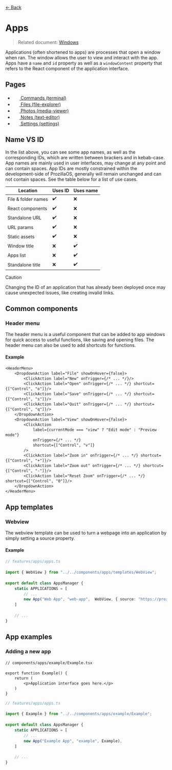 [← Back](../README.md)

# Apps

> Related document: [Windows](../windows/README.md)

Applications (often shortened to apps) are processes that open a window when ran. The window allows the user to view and interact with the app. Apps have a `name` and `id` property as well as a `windowContent` property that refers to the React component of the application interface.

## Pages

- [<img src="../../../public/assets/apps/icons/terminal.svg" width=20 height=20 style="vertical-align: text-bottom; background: none;"/> Commands (terminal)](terminal/README.md)
- [<img src="../../../public/assets/apps/icons/file-explorer.svg" width=20 height=20 style="vertical-align: text-bottom; background: none;"/> Files (file-explorer)](file-explorer/README.md)
- [<img src="../../../public/assets/apps/icons/media-viewer.svg" width=20 height=20 style="vertical-align: text-bottom; background: none;"/> Photos (media-viewer)](media-viewer/README.md)
- [<img src="../../../public/assets/apps/icons/text-editor.svg" width=20 height=20 style="vertical-align: text-bottom; background: none;"/> Notes (text-editor)](text-editor/README.md)
- [<img src="../../../public/assets/apps/icons/settings.svg" width=20 height=20 style="vertical-align: text-bottom; background: none;"/> Settings (settings)](settings/README.md)

## Name VS ID

In the list above, you can see some app names, as well as the corresponding IDs, which are written between brackers and in kebab-case. App names are mainly used in user interfaces, may change at any point and can contain spaces. App IDs are mostly constrained within the development-side of ProzillaOS, generally will remain unchanged and can not contain spaces. See the table below for a list of use cases.

| Location | Uses ID | Uses name |
| --- | --- | --- |
| File & folder names | :heavy_check_mark: | :x: | 
| React components | :heavy_check_mark: | :x: | 
| Standalone URL | :heavy_check_mark: | :x: | 
| URL params | :heavy_check_mark: | :x: | 
| Static assets | :heavy_check_mark: | :x: | 
| Window title | :x: | :heavy_check_mark: | 
| Apps list | :x: | :heavy_check_mark: | 
| Standalone title | :x: | :heavy_check_mark: | 

> [!CAUTION]  
> Changing the ID of an application that has already been deployed once may cause unexpected issues, like creating invalid links.

## Common components

### Header menu

The header menu is a useful component that can be added to app windows for quick access to useful functions, like saving and opening files. The header menu can also be used to add shortcuts for functions.

#### Example

```tsx
<HeaderMenu>
	<DropdownAction label="File" showOnHover={false}>
		<ClickAction label="New" onTrigger={/* ... */}/>
		<ClickAction label="Open" onTrigger={/* ... */} shortcut={["Control", "o"]}/>
		<ClickAction label="Save" onTrigger={/* ... */} shortcut={["Control", "s"]}/>
		<ClickAction label="Quit" onTrigger={/* ... */} shortcut={["Control", "q"]}/>
	</DropdownAction>
	<DropdownAction label="View" showOnHover={false}>
		<ClickAction
			label={currentMode === "view" ? "Edit mode" : "Preview mode"}
			onTrigger={/* ... */}
			shortcut={["Control", "v"]}
		/>
		<ClickAction label="Zoom in" onTrigger={/* ... */} shortcut={["Control", "+"]}/>
		<ClickAction label="Zoom out" onTrigger={/* ... */} shortcut={["Control", "-"]}/>
		<ClickAction label="Reset Zoom" onTrigger={/* ... */} shortcut={["Control", "0"]}/>
	</DropdownAction>
</HeaderMenu>
```

## App templates

### Webview

The webview template can be used to turn a webpage into an application by simply setting a source property.

#### Example

```ts
// features/apps/apps.ts

import { WebView } from "../../components/apps/templates/WebView";

export default class AppsManager {
	static APPLICATIONS = [
		// ...
		new App("Web App", "web-app",  WebView, { source: "https://prozilla.dev/" }),
	]

	// ...
}
```

## App examples

### Adding a new app

```tsx
// components/apps/example/Example.tsx

export function Example() {
	return (
		<p>Application interface goes here.</p>
	)
}
```

```ts
// features/apps/apps.ts

import { Example } from "../../components/apps/example/Example";

export default class AppsManager {
	static APPLICATIONS = [
		// ...
		new App("Example App", "example", Example),
	]

	// ...
}
```